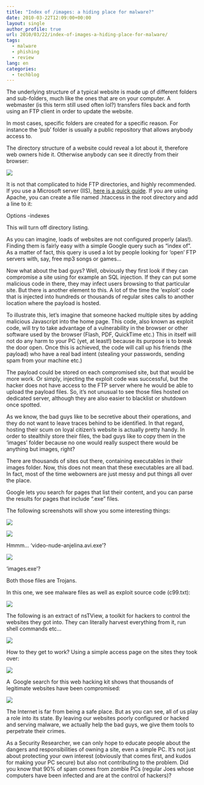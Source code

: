 ```yaml
---
title: "Index of /images: a hiding place for malware?"
date: 2010-03-22T12:09:00+00:00
layout: single
author_profile: true
url: 2010/03/22/index-of-images-a-hiding-place-for-malware/
tags:
  - malware
  - phishing
  - review
lang: en
categories: 
  - techblog
---
```

The underlying structure of a typical website is made up of different folders and sub-folders, much like the ones that are on your computer. A webmaster (is this term still used often lol?) transfers files back and forth using an FTP client in order to update the website.

In most cases, specific folders are created for a specific reason. For instance the ‘pub’ folder is usually a public repository that allows anybody access to.

The directory structure of a website could reveal a lot about it, therefore web owners hide it. Otherwise anybody can see it directly from their browser:

[![](http://2.bp.blogspot.com/_vaUVXcmC3OI/S6dSoj1vxsI/AAAAAAAABVY/4-vd1CWJ47A/s400/ftp.png)](http://2.bp.blogspot.com/_vaUVXcmC3OI/S6dSoj1vxsI/AAAAAAAABVY/4-vd1CWJ47A/s1600-h/ftp.png)

It is not that complicated to hide FTP directories, and highly recommended. If you use a Microsoft server (IIS), [here is a quick guide](http://support.microsoft.com/kb/245048). If you are using Apache, you can create a file named .htaccess in the root directory and add a line to it:

Options -indexes

This will turn off directory listing.

As you can imagine, loads of websites are not configured properly (alas!). Finding them is fairly easy with a simple Google query such as “index of”. As a matter of fact, this query is used a lot by people looking for ‘open’ FTP servers with, say, free mp3 songs or games…

Now what about the bad guys? Well, obviously they first look if they can compromise a site using for example an SQL injection. If they can put some malicious code in there, they may infect users browsing to that particular site. But there is another element to this. A lot of the time the ‘exploit’ code that is injected into hundreds or thousands of regular sites calls to another location where the payload is hosted.

To illustrate this, let’s imagine that someone hacked multiple sites by adding malicious Javascript into the home page. This code, also known as exploit code, will try to take advantage of a vulnerability in the browser or other software used by the browser (Flash, PDF, QuickTime etc.) This in itself will not do any harm to your PC (yet, at least!) because its purpose is to break the door open. Once this is achieved, the code will call up his friends (the payload) who have a real bad intent (stealing your passwords, sending spam from your machine etc.)

The payload could be stored on each compromised site, but that would be more work. Or simply, injecting the exploit code was successful, but the hacker does not have access to the FTP server where he would be able to upload the payload files. So, it’s not unusual to see those files hosted on dedicated server, although they are also easier to blacklist or shutdown once spotted.

As we know, the bad guys like to be secretive about their operations, and they do not want to leave traces behind to be identified. In that regard, hosting their scum on loyal citizen’s website is actually pretty handy. In order to stealthily store their files, the bad guys like to copy them in the ‘images’ folder because no one would really suspect there would be anything but images, right?

There are thousands of sites out there, containing executables in their images folder. Now, this does not mean that these executables are all bad. In fact, most of the time webowners are just messy and put things all over the place.

Google lets you search for pages that list their content, and you can parse the results for pages that include “.exe” files.

The following screenshots will show you some interesting things:

[![](http://2.bp.blogspot.com/_vaUVXcmC3OI/S6dTpyYrB5I/AAAAAAAABVs/cgGl50-wwPU/s1600/i1.png)](http://2.bp.blogspot.com/_vaUVXcmC3OI/S6dTpyYrB5I/AAAAAAAABVs/cgGl50-wwPU/s1600-h/i1.png)

[![](http://1.bp.blogspot.com/_vaUVXcmC3OI/S6dSotV5GbI/AAAAAAAABVc/OUXHVttFxP0/s1600/i2.png)](http://1.bp.blogspot.com/_vaUVXcmC3OI/S6dSotV5GbI/AAAAAAAABVc/OUXHVttFxP0/s1600-h/i2.png)

Hmmm… ‘video-nude-anjelina.avi.exe’?

[![](http://2.bp.blogspot.com/_vaUVXcmC3OI/S6dSo-HXOyI/AAAAAAAABVg/js1KuMxtwSU/s1600/i3.png)](http://2.bp.blogspot.com/_vaUVXcmC3OI/S6dSo-HXOyI/AAAAAAAABVg/js1KuMxtwSU/s1600-h/i3.png)

‘images.exe’?

Both those files are Trojans.

In this one, we see malware files as well as exploit source code (c99.txt):

[![](http://3.bp.blogspot.com/_vaUVXcmC3OI/S6dSo7-b-7I/AAAAAAAABVk/YilPclu4MMU/s1600/i4.png)](http://3.bp.blogspot.com/_vaUVXcmC3OI/S6dSo7-b-7I/AAAAAAAABVk/YilPclu4MMU/s1600-h/i4.png)

The following is an extract of nsTView, a toolkit for hackers to control the websites they got into. They can literally harvest everything from it, run shell commands etc…

[![](http://4.bp.blogspot.com/_vaUVXcmC3OI/S6dSoyh0aLI/AAAAAAAABVo/EDPAFIamppc/s400/i5.png)](http://4.bp.blogspot.com/_vaUVXcmC3OI/S6dSoyh0aLI/AAAAAAAABVo/EDPAFIamppc/s1600-h/i5.png)

How to they get to work? Using a simple access page on the sites they took over:

[![](http://3.bp.blogspot.com/_vaUVXcmC3OI/S6dVq5sW1KI/AAAAAAAABVw/VIXwCogSMFw/s1600/i6.png)](http://3.bp.blogspot.com/_vaUVXcmC3OI/S6dVq5sW1KI/AAAAAAAABVw/VIXwCogSMFw/s1600-h/i6.png)

A  Google search for this web hacking kit shows that thousands of legitimate websites have been compromised:

[![](http://1.bp.blogspot.com/_vaUVXcmC3OI/S6dVq-hrs1I/AAAAAAAABV0/qjY3E0ccy1k/s400/i7.png)](http://1.bp.blogspot.com/_vaUVXcmC3OI/S6dVq-hrs1I/AAAAAAAABV0/qjY3E0ccy1k/s1600-h/i7.png)

The Internet is far from being a safe place. But as you can see, all of us play a role into its state. By leaving our websites poorly configured or hacked and serving malware, we actually help the bad guys, we give them tools to perpetrate their crimes.

As a Security Researcher, we can only hope to educate people about the dangers and responsibilities of owning a site, even a simple PC. It’s not just about protecting your own interest (obviously that comes first, and kudos for making your PC secure) but also not contributing to the problem. Did you know that 90% of spam comes from zombie PCs (regular Joes whose computers have been infected and are at the control of hackers)?

